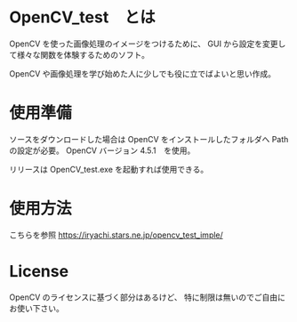# OpenCV_test　とは
OpenCV を使った画像処理のイメージをつけるために、
GUI から設定を変更して様々な関数を体験するためのソフト。

OpenCV や画像処理を学び始めた人に少しでも役に立でばよいと思い作成。



# 使用準備
ソースをダウンロードした場合は OpenCV をインストールしたフォルダへ Path の設定が必要。
OpenCV バージョン 4.5.1　を使用。

リリースは OpenCV_test.exe を起動すれば使用できる。


# 使用方法
こちらを参照
https://iryachi.stars.ne.jp/opencv_test_imple/


# License
OpenCV のライセンスに基づく部分はあるけど、
特に制限は無いのでご自由にお使い下さい。
